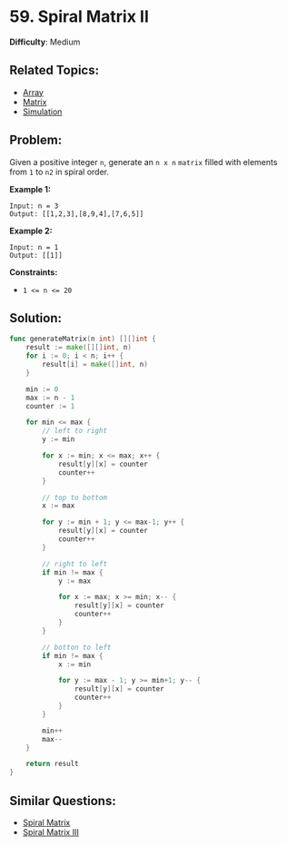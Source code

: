 # 59. Spiral Matrix II

**Difficulty**: Medium

## Related Topics:

- [Array](https://leetcode.com/tag/array/)
- [Matrix](https://leetcode.com/tag/matrix/)
- [Simulation](https://leetcode.com/tag/simulation/)

## Problem:

Given a positive integer `n`, generate an `n x n` `matrix` filled with elements from `1` to `n2` in spiral order.

**Example 1:**

```
Input: n = 3
Output: [[1,2,3],[8,9,4],[7,6,5]]
```

**Example 2:**

```
Input: n = 1
Output: [[1]]
```

**Constraints:**

- `1 <= n <= 20`

## Solution:

```go
func generateMatrix(n int) [][]int {
	result := make([][]int, n)
	for i := 0; i < n; i++ {
		result[i] = make([]int, n)
	}

	min := 0
	max := n - 1
	counter := 1

	for min <= max {
		// left to right
		y := min

		for x := min; x <= max; x++ {
			result[y][x] = counter
			counter++
		}

		// top to bottom
		x := max

		for y := min + 1; y <= max-1; y++ {
			result[y][x] = counter
			counter++
		}

		// right to left
		if min != max {
			y := max

			for x := max; x >= min; x-- {
				result[y][x] = counter
				counter++
			}
		}

		// botton to left
		if min != max {
			x := min

			for y := max - 1; y >= min+1; y-- {
				result[y][x] = counter
				counter++
			}
		}

		min++
		max--
	}

	return result
}
```

## Similar Questions:
  
- [Spiral Matrix](https://github.com/ju-popov/leetcode.com/tree/main/problems/spiral-matrix/)
- [Spiral Matrix III](https://github.com/ju-popov/leetcode.com/tree/main/problems/spiral-matrix-iii/)
